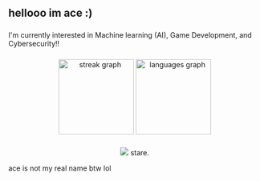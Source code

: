 <h2 align="left">hellooo im ace :)</h2>

###

I'm currently interested in Machine learning (AI), Game Development, and Cybersecurity!!


###

<div align="center">
  <img src="https://streak-stats.demolab.com?user=4c30fSp4des&locale=en&mode=daily&theme=github_dark&hide_border=true&border_radius=5" height="150" alt="streak graph"  />
  <img src="https://github-readme-stats.vercel.app/api/top-langs?username=4c30fSp4des&locale=en&hide_title=false&layout=compact&card_width=320&langs_count=5&theme=github_dark&hide_border=true" height="150" alt="languages graph"  />
</div>

###



<div align="center">
  <img src="https://raw.githubusercontent.com/4c30fSp4des/aceofspades-readme/refs/heads/main/stare.jpeg"  />
  stare.
</div>





ace is not my real name btw lol
